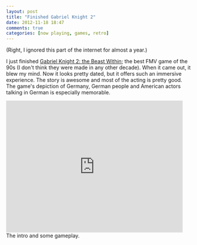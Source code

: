 ```yaml
---
layout: post
title: "Finished Gabriel Knight 2"
date: 2012-11-18 18:47
comments: true
categories: [now playing, games, retro]
---
```


(Right, I ignored this part of the internet for almost a year.)

I just finished [Gabriel Knight 2: the Beast Within](http://en.wikipedia.org/wiki/The_Beast_Within:_A_Gabriel_Knight_Mystery); the best FMV game of the 90s (I don't think they were made in any other decade). When it came out, it blew my mind. Now it looks pretty dated, but it offers such an immersive experience. The story is awesome and most of the acting is pretty good. The game's depiction of Germany, German people and American actors talking in German is especially memorable.

<iframe width="480" height="360" src="http://www.youtube.com/embed/WIkh8WdrDeU?rel=0" frameborder="0" allowfullscreen></iframe>
The intro and some gameplay.

